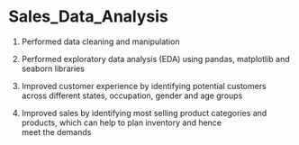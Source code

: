 # Sales_Data_Analysis

1) Performed data cleaning and manipulation

2) Performed exploratory data analysis (EDA) using pandas, matplotlib and seaborn libraries

3) Improved customer experience by identifying potential customers across different states, occupation, gender and age groups

4) Improved sales by identifying most selling product categories and products, which can help to plan inventory and hence meet the demands

